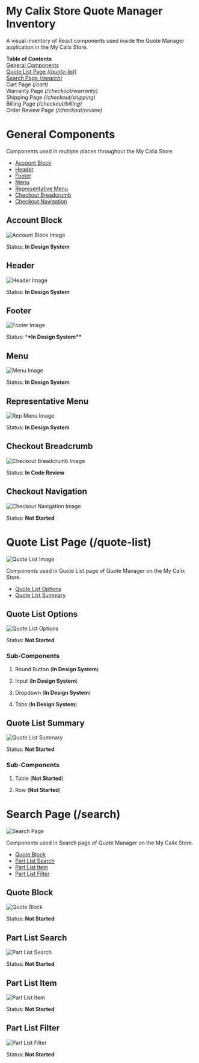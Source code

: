 # My Calix Store Quote Manager Inventory

A visual inventory of React components used inside the Quote Manager application in the My Calix Store.

**Table of Contents**  
[General Components](#general-components)  
[Quote List Page _(/quote-list)_](#quote-list-page-quote-list)  
[Search Page _(/search)_](#search-page-search)  
Cart Page _(/cart)_  
Warranty Page _(/checkout/warranty)_  
Shipping Page _(/checkout/shipping)_  
Billing Page _(/checkout/billing)_  
Order Review Page _(/checkout/review)_

# General Components

Components used in multiple places throughout the My Calix Store.

- [Account Block](#account-block)
- [Header](#header)
- [Footer](#footer)
- [Menu](#menu)
- [Representative Menu](#representative-menu)
- [Checkout Breadcrumb](#checkout-breadcrumb)
- [Checkout Navigation](#checkout-navigation)

## Account Block

![Account Block Image](https://github.com/zsanchez-calix/my-calix-store-inventory/blob/main/General/account-block.png?raw=true "account-block")

Status: **In Design System**

## Header

![Header Image](https://github.com/zsanchez-calix/my-calix-store-inventory/blob/main/General/header.png?raw=true "header")

Status: **In Design System**

## Footer

![Footer Image](https://github.com/zsanchez-calix/my-calix-store-inventory/blob/main/General/footer.png?raw=true "footer")

Status: \***\*In Design System\*\***

## Menu

![Menu Image](https://github.com/zsanchez-calix/my-calix-store-inventory/blob/main/General/menu.png?raw=true "menu")

Status: **In Design System**

## Representative Menu

![Rep Menu Image](https://github.com/zsanchez-calix/my-calix-store-inventory/blob/main/General/rep-menu.png?raw=true "rep-menu")

Status: **In Design System**

## Checkout Breadcrumb

![Checkout Breadcrumb Image](https://github.com/zsanchez-calix/my-calix-store-inventory/blob/main/General/checkout-breadcrumb.png?raw=true "checkout-breadcrumb")

Status: **In Code Review**

## Checkout Navigation

![Checkout Navigation Image](https://github.com/zsanchez-calix/my-calix-store-inventory/blob/main/Quote%20Manager/checkout/checkout-navigation.png?raw=true "checkout-navigation")

Status: **Not Started**

# Quote List Page (/quote-list)

![Quote List Image](https://github.com/zsanchez-calix/my-calix-store-inventory/blob/main/Quote%20Manager/quote-list-page/quote-list-page.png?raw=true "quote-list-page")

Components used in Quote List page of Quote Manager on the My Calix Store.

- [Quote List Options](#quote-list-options)
- [Quote List Summary](#quote-list-summary)

## Quote List Options

![Quote List Options](https://github.com/zsanchez-calix/my-calix-store-inventory/blob/main/Quote%20Manager/quote-list-page/quote-list-filter-sort.png?raw=true "quote-list-options")

Status: **Not Started**

### Sub-Components

1. Round Button (**In Design System**)

2. Input (**In Design System**)

3. Dropdown (**In Design System**)

4. Tabs (**In Design System**)

## Quote List Summary

![Quote List Summary](https://github.com/zsanchez-calix/my-calix-store-inventory/blob/main/Quote%20Manager/quote-list-page/quote-list-summary.png?raw=true "quote-list-summary")

Status: **Not Started**

### Sub-Components

1. Table (**Not Started**)

2. Row (**Not Started**)

# Search Page (/search)

![Search Page](https://github.com/zsanchez-calix/my-calix-store-inventory/blob/main/Quote%20Manager/search-page/search-page.png?raw=true "search-page")

Components used in Search page of Quote Manager on the My Calix Store.

- [Quote Block](#quote-block)
- [Part List Search](#part-list-search)
- [Part List Item](#part-list-item)
- [Part List Filter](#part-list-filter)

## Quote Block

![Quote Block](https://github.com/zsanchez-calix/my-calix-store-inventory/blob/main/Quote%20Manager/search-page/quote-block.png?raw=true "quote-block")

Status: **Not Started**

## Part List Search

![Part List Search](https://github.com/zsanchez-calix/my-calix-store-inventory/blob/main/Quote%20Manager/search-page/part-list-search.png?raw=true "part-list-search")

Status: **Not Started**

## Part List Item

![Part List Item](https://github.com/zsanchez-calix/my-calix-store-inventory/blob/main/Quote%20Manager/item-page/part-list-item.png?raw=true "part-list-item")

Status: **Not Started**

## Part List Filter

![Part List Filter](https://github.com/zsanchez-calix/my-calix-store-inventory/blob/main/Quote%20Manager/filter-page/part-list-filter.png?raw=true "part-list-filter")

Status: **Not Started**
